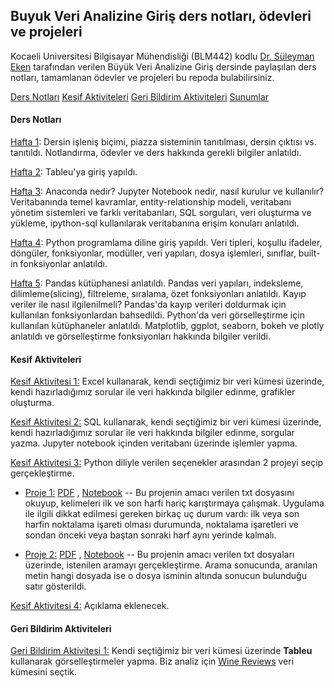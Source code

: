 ## Buyuk Veri Analizine Giriş ders notları, ödevleri ve projeleri

Kocaeli Universitesi Bilgisayar Mühendisliği (BLM442) kodlu [Dr. Süleyman Eken](https://suleymaneken.github.io/) tarafından verilen Büyük Veri Analizine Giriş dersinde paylaşılan ders notları, tamamlanan ödevler ve projeleri bu repoda bulabilirsiniz.

[Ders Notları](https://github.com/snnclsr/buyuk_veri_analizi#ders-notlar%C4%B1)
[Kesif Aktiviteleri](https://github.com/snnclsr/buyuk_veri_analizi#kesif-aktiviteleri)
[Geri Bildirim Aktiviteleri](https://github.com/snnclsr/buyuk_veri_analizi#geri-bildirim-aktiviteleri)
[Sunumlar](https://github.com/snnclsr/buyuk_veri_analizi/tree/master/Ders_Sunumlari)
#### Ders Notları

[Hafta 1](https://github.com/snnclsr/buyuk_veri_analizi/tree/master/week1): Dersin işleniş biçimi, piazza sisteminin tanıtılması, dersin çıktısı vs. tanıtıldı. Notlandırma, ödevler ve ders hakkında gerekli bilgiler anlatıldı.

[Hafta 2](https://github.com/snnclsr/buyuk_veri_analizi/tree/master/week2): Tableu'ya giriş yapıldı. 

[Hafta 3](https://github.com/snnclsr/buyuk_veri_analizi/tree/master/week3): Anaconda nedir? Jupyter Notebook nedir, nasıl kurulur ve kullanılır? Veritabanında temel kavramlar, entity-relationship modeli, veritabanı yönetim sistemleri ve farklı veritabanları, SQL sorguları, veri oluşturma ve yükleme, ipython-sql kullanılarak veritabanına erişim konuları anlatıldı.

[Hafta 4](https://github.com/snnclsr/buyuk_veri_analizi/tree/master/week4): Python programlama diline giriş yapıldı. Veri tipleri, koşullu ifadeler, döngüler, fonksiyonlar, modüller, veri yapıları, dosya işlemleri, sınıflar, built-in fonksiyonlar anlatıldı.

[Hafta 5](https://github.com/snnclsr/buyuk_veri_analizi/tree/master/week5): Pandas kütüphanesi anlatıldı. Pandas veri yapıları, indeksleme, dilimleme(slicing), filtreleme, sıralama, özet fonksiyonları anlatıldı. Kayıp veriler ile nasıl ilgilenilmeli? Pandas'da kayıp verileri doldurmak için kullanılan fonksiyonlardan bahsedildi. Python'da veri görselleştirme için kullanılan kütüphaneler anlatıldı. Matplotlib, ggplot, seaborn, bokeh ve plotly anlatıldı ve görselleştirme fonksiyonları hakkında bilgiler verildi.

#### Kesif Aktiviteleri

[Kesif Aktivitesi 1:](https://github.com/snnclsr/buyuk_veri_analizi/tree/master/kesif_aktivitesi_1) Excel kullanarak, kendi seçtiğimiz bir veri kümesi üzerinde, kendi hazırladığımız sorular ile veri hakkında bilgiler edinme, grafikler oluşturma.

[Kesif Aktivitesi 2:](https://github.com/snnclsr/buyuk_veri_analizi/tree/master/kesif_aktivitesi_2) SQL kullanarak, kendi seçtiğimiz bir veri kümesi üzerinde, kendi hazırladığımız sorular ile veri hakkında bilgiler edinme, sorgular yazma. Jupyter notebook içinden veritabanı üzerinde işlemler yapma.

[Kesif Aktivitesi 3:](https://github.com/snnclsr/buyuk_veri_analizi/tree/master/kesif_aktivitesi_3) Python diliyle verilen seçenekler arasından 2 projeyi seçip gerçekleştirme.

- [Proje 1:](https://github.com/snnclsr/buyuk_veri_analizi/tree/master/kesif_aktivitesi_3/project_1) [PDF](https://github.com/snnclsr/buyuk_veri_analizi/blob/master/kesif_aktivitesi_3/project_1/project07.pdf) , [Notebook](https://github.com/snnclsr/buyuk_veri_analizi/blob/master/kesif_aktivitesi_3/project_1/project1.ipynb) -- Bu projenin amacı verilen txt dosyasını okuyup, kelimeleri ilk ve son harfi hariç karıştırmaya çalışmak. Uygulama ile ilgili dikkat edilmesi gereken birkaç uç durum vardı: ilk veya son harfin noktalama işareti olması durumunda, noktalama işaretleri ve sondan önceki veya baştan sonraki harf aynı yerinde kalmalı.

- [Proje 2:](https://github.com/snnclsr/buyuk_veri_analizi/tree/master/kesif_aktivitesi_3/project_2) [PDF](https://github.com/snnclsr/buyuk_veri_analizi/blob/master/kesif_aktivitesi_3/project_2/project06.pdf) , [Notebook](https://github.com/snnclsr/buyuk_veri_analizi/blob/master/kesif_aktivitesi_3/project_2/project2.ipynb) -- Bu projenin amacı verilen txt dosyaları üzerinde, istenilen aramayı gerçekleştirme. Arama sonucunda, aranılan metin hangi dosyada ise o dosya isminin altında sonucun bulunduğu satır gösterildi.

[Kesif Aktivitesi 4:]() Açıklama eklenecek.

#### Geri Bildirim Aktiviteleri

[Geri Bildirim Aktivitesi 1:](https://github.com/snnclsr/buyuk_veri_analizi/tree/master/geri_bildirim_aktivitesi_1) Kendi seçtiğimiz bir veri kümesi üzerinde **Tableu** kullanarak görselleştirmeler yapma. Biz analiz için [Wine Reviews](https://www.kaggle.com/zynicide/wine-reviews) veri kümesini seçtik. 

